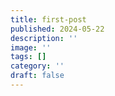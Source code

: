 ```yaml
---
title: first-post
published: 2024-05-22
description: ''
image: ''
tags: []
category: ''
draft: false 
---
```

